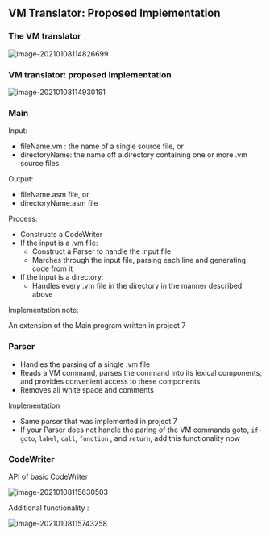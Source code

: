 ## VM Translator: Proposed Implementation

### The VM translator

![image-20210108114826699](https://loyioblog.oss-cn-beijing.aliyuncs.com/LoyioBlog/20210108IvEWwW.png)



### VM translator: proposed implementation 

![image-20210108114930191](https://loyioblog.oss-cn-beijing.aliyuncs.com/LoyioBlog/20210108GitBQm.png)





### Main

Input: 

- fileName.vm : the name of a single source file, or
- directoryName: the name off a.directory containing one or more .vm source files

Output:

- fileName.asm file, or
- directoryName.asm file



Process:

- Constructs a CodeWriter
- If the input is a .vm file:
  - Construct a Parser to handle the input file
  - Marches through the input file, parsing each line and generating code from it
- If the input is a directory:
  - Handles every .vm file in the directory in the manner described above



Implementation note:

An extension of the Main program written in project 7





### Parser

- Handles the parsing of a single .vm file
- Reads a VM command, parses the command into its lexical components, and provides convenient access to these components
- Removes all white space and comments



Implementation

- Same parser that was implemented in project 7
- If your Parser does not handle the paring of the VM commands goto, `if-goto`, `label`, `call`, `function` , and `return`, add this functionality now 



### CodeWriter

API of basic CodeWriter

![image-20210108115630503](https://loyioblog.oss-cn-beijing.aliyuncs.com/LoyioBlog/20210108dwuHUi.png)





Additional functionality :

![image-20210108115743258](https://loyioblog.oss-cn-beijing.aliyuncs.com/LoyioBlog/20210108mZpvH9.png)





